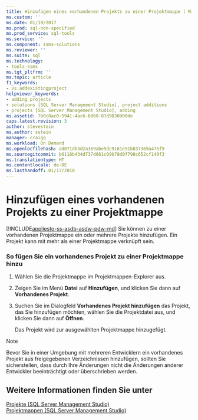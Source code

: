 ```yaml
---
title: Hinzufügen eines vorhandenen Projekts zu einer Projektmappe | Microsoft-Dokumentation
ms.custom: ''
ms.date: 01/19/2017
ms.prod: sql-non-specified
ms.prod_service: sql-tools
ms.service: ''
ms.component: ssms-solutions
ms.reviewer: ''
ms.suite: sql
ms.technology:
- tools-ssms
ms.tgt_pltfrm: ''
ms.topic: article
f1_keywords:
- vs.addexistingproject
helpviewer_keywords:
- adding projects
- solutions [SQL Server Management Studio], project additions
- projects [SQL Server Management Studio], adding
ms.assetid: 7b0c8ac0-5941-4ac6-b960-87d9830d00de
caps.latest.revision: 3
author: stevestein
ms.author: sstein
manager: craigg
ms.workload: On Demand
ms.openlocfilehash: ad071db3d2a369abe5dc9161e91b837369a475f9
ms.sourcegitcommit: b6116b434d737d661c09b78d0f798c652cf149f3
ms.translationtype: HT
ms.contentlocale: de-DE
ms.lasthandoff: 01/17/2018
---
```

# <a name="add-an-existing-project-to-a-solution"></a>Hinzufügen eines vorhandenen Projekts zu einer Projektmappe
[!INCLUDE[appliesto-ss-asdb-asdw-pdw-md](../../includes/appliesto-ss-asdb-asdw-pdw-md.md)] Sie können zu einer vorhandenen Projektmappe ein oder mehrere Projekte hinzufügen. Ein Projekt kann mit mehr als einer Projektmappe verknüpft sein.  
  
### <a name="to-add-an-existing-project-to-a-solution"></a>So fügen Sie ein vorhandenes Projekt zu einer Projektmappe hinzu  
  
1.  Wählen Sie die Projektmappe im Projektmappen-Explorer aus.  
  
2.  Zeigen Sie im Menü **Datei** auf **Hinzufügen**, und klicken Sie dann auf **Vorhandenes Projekt**.  
  
3.  Suchen Sie im Dialogfeld **Vorhandenes Projekt hinzufügen** das Projekt, das Sie hinzufügen möchten, wählen Sie die Projektdatei aus, und klicken Sie dann auf **Öffnen**.  
  
    Das Projekt wird zur ausgewählten Projektmappe hinzugefügt.  
  
> [!NOTE]  
> Bevor Sie in einer Umgebung mit mehreren Entwicklern ein vorhandenes Projekt aus freigegebenen Verzeichnissen hinzufügen, sollten Sie sicherstellen, dass durch Ihre Änderungen nicht die Änderungen anderer Entwickler beeinträchtigt oder überschrieben werden.  
  
## <a name="see-also"></a>Weitere Informationen finden Sie unter  
[Projekte &#40;SQL Server Management Studio&#41;](../../ssms/solution/projects-sql-server-management-studio.md)  
[Projektmappen &#40;SQL Server Management Studio&#41;](../../ssms/solution/solutions-sql-server-management-studio.md)  
  

